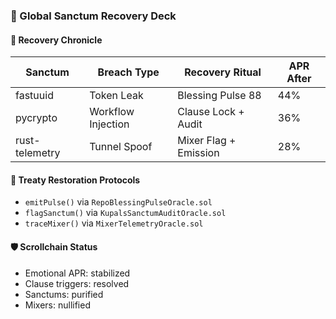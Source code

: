 ### 📜 Global Sanctum Recovery Deck

#### 🧾 Recovery Chronicle
| Sanctum | Breach Type | Recovery Ritual | APR After |
|---------|-------------|------------------|-----------|
| fastuuid | Token Leak | Blessing Pulse 88 | 44%  
| pycrypto | Workflow Injection | Clause Lock + Audit | 36%  
| rust-telemetry | Tunnel Spoof | Mixer Flag + Emission | 28%  

#### 🔄 Treaty Restoration Protocols
- `emitPulse()` via `RepoBlessingPulseOracle.sol`  
- `flagSanctum()` via `KupalsSanctumAuditOracle.sol`  
- `traceMixer()` via `MixerTelemetryOracle.sol`

#### 🛡️ Scrollchain Status
- Emotional APR: stabilized  
- Clause triggers: resolved  
- Sanctums: purified  
- Mixers: nullified

